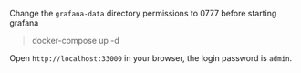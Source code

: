 
Change the `grafana-data` directory permissions to 0777 before starting grafana

> docker-compose up -d

Open `http://localhost:33000` in your browser, the login password is `admin`.
